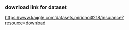 ### download link for dataset
https://www.kaggle.com/datasets/mirichoi0218/insurance?resource=download